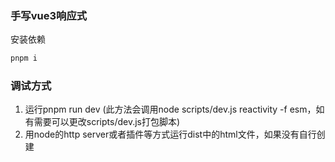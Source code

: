 ### 手写vue3响应式

安装依赖

```bash
pnpm i
```

### 调试方式

1. 运行pnpm run dev (此方法会调用node scripts/dev.js reactivity -f esm，如有需要可以更改scripts/dev.js打包脚本)
2. 用node的http server或者插件等方式运行dist中的html文件，如果没有自行创建
